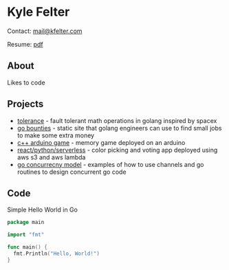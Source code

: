 # Kyle Felter

Contact: mail@kfelter.com

Resume: [pdf](/resume.pdf)

## About
Likes to code

## Projects
* [tolerance](https://github.com/felts94/tolerance) - fault tolerant math operations in golang inspired by spacex
* [go bounties](https://gobounties.dev) - static site that golang engineers can use to find small jobs to make some extra money
* [c++ arduino game](https://github.com/felts94/ard-memory-game) - memory game deployed on an arduino
* [react/python/serverless](https://github.com/felts94/CoreColor) - color picking and voting app deployed using aws s3 and aws lambda
* [go concurrecny model](https://github.com/felts94/go_concurrency_example) - examples of how to use channels and go routines to design concurrent go code

## Code

Simple Hello World in Go

```go
package main

import "fmt"

func main() {
  fmt.Println("Hello, World!")
}
```
